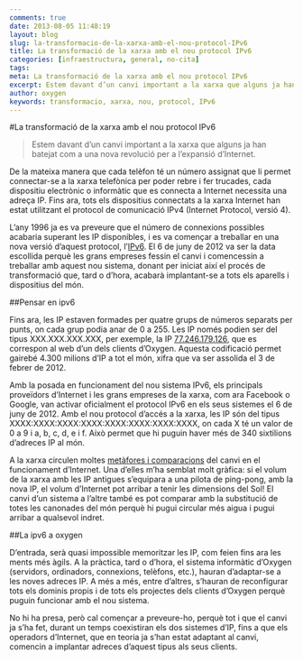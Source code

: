 ```yaml
---
comments: true
date: 2013-08-05 11:48:19
layout: blog
slug: la-transformacio-de-la-xarxa-amb-el-nou-protocol-IPv6
title: La transformació de la xarxa amb el nou protocol IPv6
categories: [infraestructura, general, no-cita]
tags:
meta: La transformació de la xarxa amb el nou protocol IPv6
excerpt: Estem davant d’un canvi important a la xarxa que alguns ja han batejat com a una nova revolució per a l’expansió d’Internet.
author: oxygen
keywords: transformacio, xarxa, nou, protocol, IPv6
---
```


#La transformació de la xarxa amb el nou protocol IPv6

<blockquote>
	<p>Estem davant d’un canvi important a la xarxa que alguns ja han batejat com a una nova revolució per a l’expansió d’Internet.</p>
</blockquote>

De la mateixa manera que cada telèfon té un número assignat que li permet connectar-se a la xarxa telefònica per poder rebre i fer trucades, cada dispositiu electrònic o informàtic que es connecta a Internet necessita una adreça IP. Fins ara, tots els dispositius connectats a la xarxa Internet han estat utilitzant el protocol de comunicació IPv4 (Internet Protocol, versió 4).

L’any 1996 ja es va preveure que el número de connexions possibles acabaria superant les IP disponibles, i es va començar a treballar en una nova versió d’aquest protocol, l’[IPv6](http://www.worldipv6launch.org/ "IPv6"). El 6 de juny de 2012 va ser la data escollida perquè les grans empreses fessin el canvi i comencessin a treballar amb aquest nou sistema, donant per iniciat així el procés de transformació que, tard o d’hora, acabarà implantant-se a tots els aparells i dispositius del món.

##Pensar en ipv6

Fins ara, les IP estaven formades per quatre grups de números separats per punts, on cada grup podia anar de 0 a 255. Les IP només podien ser del tipus XXX.XXX.XXX.XXX, per exemple, la IP [77.246.179.126](http://77.246.179.126 "Ip d'exemple d'Oxygen"), que es correspon al web d’un dels clients d’Oxygen. Aquesta codificació permet gairebé 4.300 milions d’IP a tot el món, xifra que va ser assolida el 3 de febrer de 2012.

Amb la posada en funcionament del nou sistema IPv6, els principals proveïdors d’Internet i les grans empreses de la xarxa, com ara Facebook o Google, van activar oficialment el protocol IPv6 en els seus sistemes el 6 de juny de 2012. Amb el nou protocol d’accés a la xarxa, les IP són del tipus XXXX:XXXX:XXXX:XXXX:XXXX:XXXX:XXXX:XXXX, on cada X té un valor de 0 a 9 i a, b, c, d, e i f. Això permet que hi puguin haver més de 340 sixtilions d’adreces IP al món.

A la xarxa circulen moltes [metàfores i comparacions](http://www.google.es/ipv6/ "Google i IPv6") del canvi en el funcionament d’Internet. Una d’elles m’ha semblat molt gràfica: si el volum de la xarxa amb les IP antigues s’equipara a una pilota de ping-pong, amb la nova IP, el volum d’Internet pot arribar a tenir les dimensions del Sol! El canvi d’un sistema a l’altre també es pot comparar amb la substitució de totes les canonades del món perquè hi pugui circular més aigua i pugui arribar a qualsevol indret.

##La ipv6 a oxygen

D’entrada, serà quasi impossible memoritzar les IP, com feien fins ara les ments més àgils. A la pràctica, tard o d’hora, el sistema informàtic d’Oxygen (servidors, ordinadors, connexions, telèfons, etc.), hauran d’adaptar-se a les noves adreces IP. A més a més, entre d’altres, s’hauran de reconfigurar tots els dominis propis i de tots els projectes dels clients d’Oxygen perquè puguin funcionar amb el nou sistema.

No hi ha presa, però cal començar a preveure-ho, perquè tot i que el canvi ja s’ha fet, durant un temps coexistiran els dos sistemes d’IP, fins a que els operadors d’Internet, que en teoria ja s’han estat adaptant al canvi, comencin a implantar adreces d’aquest tipus als seus clients.